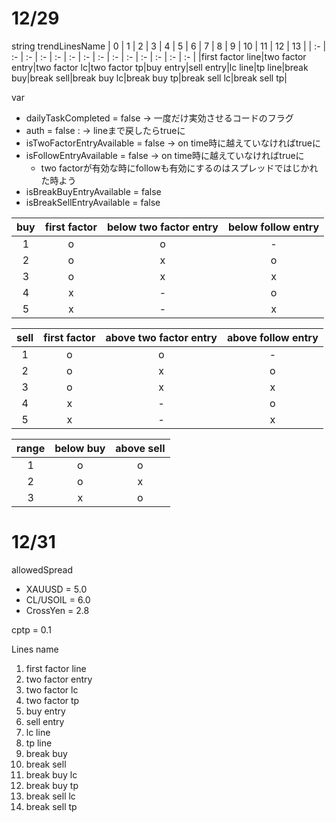 # 12/29
string trendLinesName
| 0 | 1 | 2 | 3 | 4 | 5 | 6 | 7 | 8 | 9 | 10 | 11 | 12 | 13 |
| :- | :- | :- | :- | :- | :- | :- | :- | :- | :- | :- | :- | :- | :- |
|first factor line|two factor entry|two factor lc|two factor tp|buy entry|sell entry|lc line|tp line|break buy|break sell|break buy lc|break buy tp|break sell lc|break sell tp|

var
- dailyTaskCompleted = false -> 一度だけ実効させるコードのフラグ
- auth = false : -> lineまで戻したらtrueに
- isTwoFactorEntryAvailable = false -> on time時に越えていなければtrueに
- isFollowEntryAvailable = false -> on time時に越えていなければtrueに
  - two factorが有効な時にfollowも有効にするのはスプレッドではじかれた時よう
- isBreakBuyEntryAvailable = false
- isBreakSellEntryAvailable = false

| buy | first factor | below two factor entry | below follow entry |
| :--: | :--: | :--: | :--: |
| 1 | o | o | - |
| 2 | o | x | o |
| 3 | o | x | x |
| 4 | x | - | o |
| 5 | x | - | x |

| sell | first factor | above two factor entry | above follow entry |
| :--: | :--: | :--: | :--: |
| 1 | o | o | - |
| 2 | o | x | o |
| 3 | o | x | x |
| 4 | x | - | o |
| 5 | x | - | x |

| range | below buy | above sell |
| :--: | :--: | :--: |
| 1 | o | o |
| 2 | o | x |
| 3 | x | o |
# 12/31
allowedSpread
- XAUUSD = 5.0
- CL/USOIL = 6.0
- CrossYen = 2.8

cptp = 0.1

Lines name
1. first factor line
2. two factor entry
3. two factor lc
4. two factor tp
5. buy entry
6. sell entry
7. lc line
8. tp line
9. break buy
10. break sell
11. break buy lc
12. break buy tp
13. break sell lc
14. break sell tp
